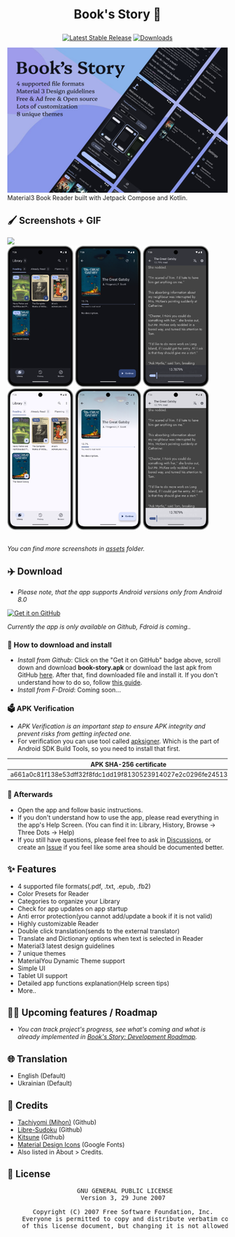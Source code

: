 # <p align="center">Book's Story 📖</p>

<div align="center">

  <a href="">[![Latest Stable Release](https://img.shields.io/github/release/Acclorite/book-story.svg?label=Release&logo=GitHub)](https://github.com/Acclorite/book-story/releases)</a>
  <a href="">[![Downloads](https://img.shields.io/github/downloads/Acclorite/book-story/total?color=0273b3&label=Downloads&logo=GitHub)]()</a>
</div>

<img src="https://github.com/Acclorite/book-story/blob/master/assets/readme/github_overview.png">
Material3 Book Reader built with Jetpack Compose and Kotlin.

## 🖌️ Screenshots + GIF

<img src="https://github.com/Acclorite/book-story/blob/master/assets/readme/book's-story.gif" width="35%">
<div>
  <img src="https://github.com/Acclorite/book-story/blob/master/assets/Library Dark + Frame.png" width="30%" />
  <img src="https://github.com/Acclorite/book-story/blob/master/assets/Book-Info Dark + Frame.png" width="30%" />
  <img src="https://github.com/Acclorite/book-story/blob/master/assets/Reader Dark + Frame.png" width="30%" />
  <img src="https://github.com/Acclorite/book-story/blob/master/assets/Library Light + Frame.png" width="30%" />
  <img src="https://github.com/Acclorite/book-story/blob/master/assets/Book-Info Light + Frame.png" width="30%" />
  <img src="https://github.com/Acclorite/book-story/blob/master/assets/Reader Light + Frame.png" width="30%" />
</div>
</br>

_You can find more screenshots in [assets](https://github.com/Acclorite/book-story/tree/master/assets) folder._

## ✈️ Download
 - _Please note, that the app supports Android versions only from Android 8.0_

<div align="left">

  [<img src="https://raw.githubusercontent.com/ismartcoding/plain-app/main/assets/get-it-on-github.png" alt='Get it on GitHub' height="80">](https://github.com/Acclorite/book-story/releases/latest)
</div>

_Currently the app is only available on Github, Fdroid is coming.._

### 📲 How to download and install
 - _Install from Github_: Click on the "Get it on GitHub" badge above, scroll down and download **book-story.apk** or download the last apk from GitHub [here](https://github.com/Acclorite/book-story/releases/latest/download/book-story.apk). After that, find downloaded file and install it. If you don't understand how to do so, follow [this guide](https://www.lifewire.com/install-apk-on-android-4177185).
 - _Install from F-Droid_: Coming soon...

### 🗳️ APK Verification 
 - _APK Verification is an important step to ensure APK integrity and prevent risks from getting infected one._
 - For verification you can use tool called [apksigner](https://developer.android.com/tools/apksigner). Which is the part of Android SDK Build Tools, so you need to install that first.

|                       APK SHA-256 certificate                     |
|-------------------------------------------------------------------|
| a661a0c81f138e53dff32f8fdc1dd19f8130523914027e2c0296fe245131a7d4  |

### 🧭 Afterwards
 - Open the app and follow basic instructions.
 - If you don't understand how to use the app, please read everything in the app's Help Screen. (You can find it in: Library, History, Browse → Three Dots → Help)
 - If you still have questions, please feel free to ask in [Discussions](https://github.com/Acclorite/book-story/discussions/categories/q-a), or create an [Issue](https://github.com/Acclorite/book-story/issues) if you feel like some area should be documented better.


## ✨ Features
- 4 supported file formats(.pdf, .txt, .epub, .fb2)
- Color Presets for Reader
- Categories to organize your Library
- Check for app updates on app startup
- Anti error protection(you cannot add/update a book if it is not valid)
- Highly customizable Reader
- Double click translation(sends to the external translator)
- Translate and Dictionary options when text is selected in Reader
- Material3 latest design guidelines
- 7 unique themes
- MaterialYou Dynamic Theme support
- Simple UI
- Tablet UI support
- Detailed app functions explanation(Help screen tips)
- More..

## 😵‍💫 Upcoming features / Roadmap
 - _You can track project's progress, see what's coming and what is already implemented in [Book's Story: Development Roadmap](https://github.com/users/Acclorite/projects/1)._

## 🌐 Translation
- English (Default)
- Ukrainian (Default)

## 🤗 Credits
- [Tachiyomi (Mihon)](https://github.com/mihonapp/mihon) (Github)
- [Libre-Sudoku](https://github.com/kaajjo/Libre-Sudoku) (Github)
- [Kitsune](https://github.com/Drumber/Kitsune) (Github)
- [Material Design Icons](https://fonts.google.com/icons) (Google Fonts)
- Also listed in About > Credits.

## 🧾 License
<div align="center">
  <pre>
    GNU GENERAL PUBLIC LICENSE
    Version 3, 29 June 2007 </br>
    Copyright (C) 2007 Free Software Foundation, Inc. <https://fsf.org/>
    Everyone is permitted to copy and distribute verbatim copies
    of this license document, but changing it is not allowed.
  </pre>
</div>

